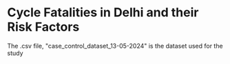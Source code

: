 # Cycle Fatalities in Delhi and their Risk Factors
The .csv file, "case_control_dataset_13-05-2024" is the dataset used for the study
